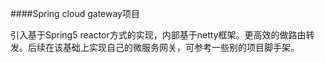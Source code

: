 ####Spring cloud gateway项目

引入基于Spring5 reactor方式的实现，内部基于netty框架。更高效的做路由转发。后续在该基础上实现自己的微服务网关，可参考一些别的项目脚手架。